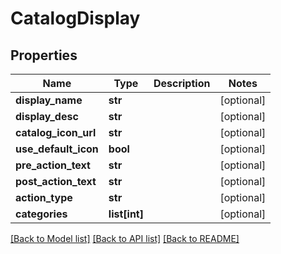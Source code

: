 # CatalogDisplay

## Properties
Name | Type | Description | Notes
------------ | ------------- | ------------- | -------------
**display_name** | **str** |  | [optional] 
**display_desc** | **str** |  | [optional] 
**catalog_icon_url** | **str** |  | [optional] 
**use_default_icon** | **bool** |  | [optional] 
**pre_action_text** | **str** |  | [optional] 
**post_action_text** | **str** |  | [optional] 
**action_type** | **str** |  | [optional] 
**categories** | **list[int]** |  | [optional] 

[[Back to Model list]](../README.md#documentation-for-models) [[Back to API list]](../README.md#documentation-for-api-endpoints) [[Back to README]](../README.md)


